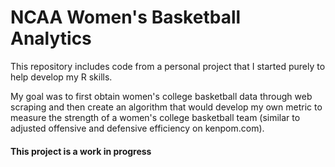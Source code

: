 # NCAA Women's Basketball Analytics

This repository includes code from a personal project that I started purely to help develop my R skills.

My goal was to first obtain women's college basketball data through web scraping and then create an algorithm that would develop my own metric to measure the strength of a women's college basketball team (similar to adjusted offensive and defensive efficiency on kenpom.com).

#### This project is a work in progress
